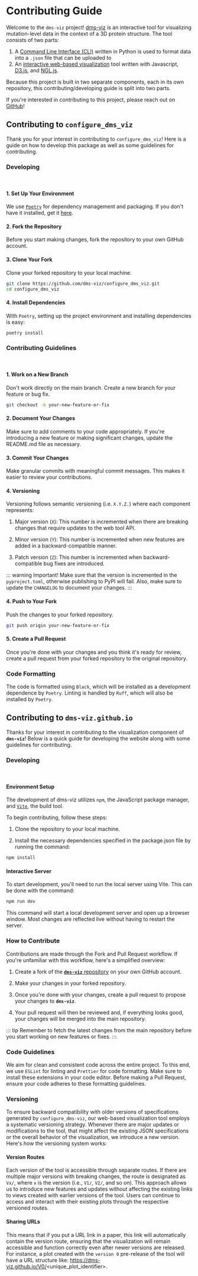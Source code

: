 # Contributing Guide

Welcome to the `dms-viz` project! [dms-viz](https://dms-viz.github.io/) is an interactive tool for visualizing mutation-level data in the context of a 3D protein structure. The tool consists of two parts:

1. A [Command Line Interface (CLI)](https://github.com/dms-viz/configure_dms_viz) written in Python is used to format data into a `.json` file that can be uploaded
   to
2. An [interactive web-based visualization](https://github.com/dms-viz/dms-viz.github.io) tool written with Javascript, [D3.js](https://d3js.org/), and [NGL.js](https://nglviewer.org/).

Because this project is built in two separate components, each in its own repository, this contributing/developing guide is split into two parts.

If you're interested in contributing to this project, please reach out on [GitHub](https://github.com/dms-viz)!

## Contributing to `configure_dms_viz`

Thank you for your interest in contributing to `configure_dms_viz`! Here is a guide on how to develop this package as well as some guidelines for contributing.

### Developing

<br>

#### 1. Set Up Your Environment

We use [`Poetry`](https://python-poetry.org/) for dependency management and packaging. If you don't have it installed, get it [here](https://python-poetry.org/docs/#installation).

#### 2. Fork the Repository

Before you start making changes, fork the repository to your own GitHub account.

#### 3. Clone Your Fork

Clone your forked repository to your local machine.

```bash
git clone https://github.com/dms-viz/configure_dms_viz.git
cd configure_dms_viz
```

#### 4. Install Dependencies

With `Poetry`, setting up the project environment and installing dependencies is easy:

```bash
poetry install
```

### Contributing Guidelines

<br>

#### 1. Work on a New Branch

Don't work directly on the main branch. Create a new branch for your feature or bug fix.

```bash
git checkout -b your-new-feature-or-fix
```

#### 2. Document Your Changes

Make sure to add comments to your code appropriately. If you're introducing a new feature or making significant changes, update the README.md file as necessary.

#### 3. Commit Your Changes

Make granular commits with meaningful commit messages. This makes it easier to review your contributions.

#### 4. Versioning

Versioning follows semantic versioning (i.e. `X.Y.Z.`) where each component represents:

1. Major version (`X`): This number is incremented when there are breaking changes that require updates to the web tool API.

2. Minor version (`Y`): This number is incremented when new features are added in a backward-compatible manner.

3. Patch version (`Z`): This number is incremented when backward-compatible bug fixes are introduced.

::: warning Important!
Make sure that the version is incremented in the `pyproject.toml`, otherwise publishing to PyPI will fail. Also, make sure to update the `CHANGELOG` to document your changes.
:::

#### 4. Push to Your Fork

Push the changes to your forked repository.

```bash
git push origin your-new-feature-or-fix
```

#### 5. Create a Pull Request

Once you're done with your changes and you think it's ready for review, create a pull request from your forked repository to the original repository.

### Code Formatting

The code is formatted using `Black`, which will be installed as a development dependence by `Poetry`. Linting is handled by `Ruff`, which will also be installed by `Poetry`.

## Contributing to `dms-viz.github.io`

Thanks for your interest in contributing to the visualization component of **`dms-viz`**! Below is a quick guide for developing the website along with some guidelines for contributing.

### Developing

<br>

#### Environment Setup

The development of dms-viz utilizes `npm`, the JavaScript package manager, and [`Vite`](https://vitejs.dev/), the build tool.

To begin contributing, follow these steps:

1. Clone the repository to your local machine.

2. Install the necessary dependencies specified in the package.json file by running the command:

```bash
npm install
```

#### Interactive Server

To start development, you'll need to run the local server using Vite. This can be done with the command:

```bash
npm run dev
```

This command will start a local development server and open up a browser window. Most changes are reflected live without having to restart the server.

### How to Contribute

Contributions are made through the Fork and Pull Request workflow. If you're unfamiliar with this workflow, here's a simplified overview:

1. Create a fork of the [**`dms-viz`** repository](https://github.com/dms-viz/dms-viz.github.io) on your own GitHub account.

2. Make your changes in your forked repository.

3. Once you're done with your changes, create a pull request to propose your changes to **`dms-viz`**.

4. Your pull request will then be reviewed and, if everything looks good, your changes will be merged into the main repository.

::: tip
Remember to fetch the latest changes from the main repository before you start working on new features or fixes.
:::

### Code Guidelines

We aim for clean and consistent code across the entire project. To this end, we use `ESLint` for linting and `Prettier` for code formatting. Make sure to install these extensions in your code editor. Before making a Pull Request, ensure your code adheres to these formatting guidelines.

### Versioning

To ensure backward compatibility with older versions of specifications generated by `configure_dms-viz`, our web-based visualization tool employs a systematic versioning strategy. Whenever there are major updates or modifications to the tool, that might affect the existing JSON specifications or the overall behavior of the visualization, we introduce a new version. Here's how the versioning system works:

#### Version Routes

Each version of the tool is accessible through separate routes. If there are multiple major versions with breaking changes, the route is designated as `Vx/`, where `x` is the version (i.e., `V1/`, `V2/`, and so on). This approach allows us to introduce new features and updates without affecting the existing links to views created with earlier versions of the tool. Users can continue to access and interact with their existing plots through the respective versioned routes.

#### Sharing URLs

This means that if you put a URL link in a paper, this link will automatically contain the version route, ensuring that the visualization will remain accessible and function correctly even after newer versions are released. For instance, a plot created with the `version 0` pre-release of the tool will have a URL structure like: https://dms-viz.github.io/V0/<unique_plot_identifier>.
